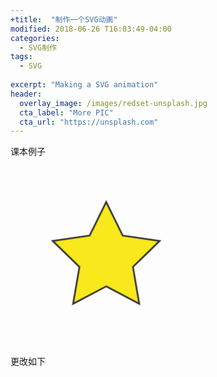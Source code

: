 ```yaml
---
+title:  "制作一个SVG动画"
modified: 2018-06-26 T16:03:49-04:00
categories: 
  - SVG制作
tags:
  - SVG
  
excerpt: "Making a SVG animation"
header:
  overlay_image: /images/redset-unsplash.jpg
  cta_label: "More PIC"
  cta_url: "https://unsplash.com"
---
```

课本例子
<!doctype html>
<html class="no-js" lang="en">
<head>
	<meta charset="utf-8">
	<title>An example from http://rwd.education</title>
	<meta name="description" content="An example from the book, 'Responsive Web Design with HTML5 and CSS3' by Ben Frain">
	<meta name="viewport" content="width=device-width">
	<meta name="theme-color" content="#ff9900">
	<link rel="stylesheet" href="styles.css">
</head>
<body>
	<div class="wrapper">
		<svg width="198" height="188" viewBox="0 0 220 200" xmlns="http://www.w3.org/2000/svg" xmlns:xlink="http://www.w3.org/1999/xlink">
			<title>Star 1</title>
			<defs>
				<style type="text/css">
					<![CDATA[
					@-webkit-keyframes spin {
						0% {
							-webkit-transform: rotate(0deg);
							transform: rotate(0deg);
						}
						100% {
							-webkit-transform: rotate(360deg);
							transform: rotate(360deg);
						}
					}
					@keyframes spin {
						0% {
							-webkit-transform: rotate(0deg);
							transform: rotate(0deg);
						}
						100% {
							-webkit-transform: rotate(360deg);
							transform: rotate(360deg);
						}
					}
					.star_Wrapper {
						-webkit-animation: spin 2s 1s;
						animation: spin 2s 1s;
						-webkit-transform-origin: 50% 50%;
						transform-origin: 50% 50%;
					}
					.wrapper {
						padding: 2rem;
						margin: 2rem;
					}
					]]>
				</style>
				<g id="shape">
					<path fill="#14805e" d="M50 50h50v50H50z"/>
					<circle fill="#ebebeb" cx="50" cy="50" r="50"/>
				</g>
			</defs>
			<g class="star_Wrapper" fill="none" fill-rule="evenodd">
				<path id="star_Path" stroke="#333" stroke-width="3" fill="#F8E81C" d="M99 154l-58.78 30.902 11.227-65.45L3.894 73.097l65.717-9.55L99 4l29.39 59.55 65.716 9.548-47.553 46.353 11.226 65.453z"/>
			</g>
		</svg>
	</div>
</body>
</html>
更改如下